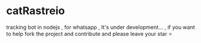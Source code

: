 # catRastreio
tracking bot in nodejs , for whatsapp , It's under development...
, if you want to help fork the project and contribute and please leave your star ⭐
